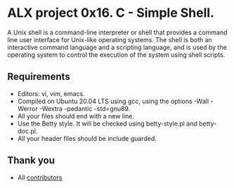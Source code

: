 ALX project 0x16. C - Simple Shell.
==================================

A Unix shell is a command-line interpreter or shell that provides a command line user interface for Unix-like operating systems. The shell is both an interactive command language and a scripting language, and is used by the operating system to control the execution of the system using shell scripts.


## Requirements
- Editors: vi, vim, emacs.
- Compiled on Ubuntu 20.04 LTS using gcc, using the options -Wall -Werror -Wextra -pedantic -std=gnu89.
- All your files should end with a new line.
- Use the Betty style. It will be checked using betty-style.pl and betty-doc.pl.
- All your header files should be include guarded.




## Thank you
- All [contributors](https://github.com/TandohAnthonyNwiAckah/simple_shell/graphs/contributors)
